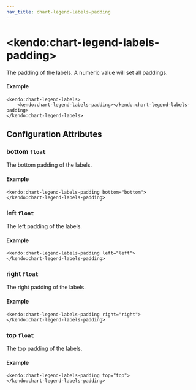 ```yaml
---
nav_title: chart-legend-labels-padding
---
```


# \<kendo:chart-legend-labels-padding\>

The padding of the labels. A numeric value will set all paddings.

#### Example
    <kendo:chart-legend-labels>
        <kendo:chart-legend-labels-padding></kendo:chart-legend-labels-padding>
    </kendo:chart-legend-labels>

## Configuration Attributes

### bottom `float`

The bottom padding of the labels.

#### Example
    <kendo:chart-legend-labels-padding bottom="bottom">
    </kendo:chart-legend-labels-padding>

### left `float`

The left padding of the labels.

#### Example
    <kendo:chart-legend-labels-padding left="left">
    </kendo:chart-legend-labels-padding>

### right `float`

The right padding of the labels.

#### Example
    <kendo:chart-legend-labels-padding right="right">
    </kendo:chart-legend-labels-padding>

### top `float`

The top padding of the labels.

#### Example
    <kendo:chart-legend-labels-padding top="top">
    </kendo:chart-legend-labels-padding>

